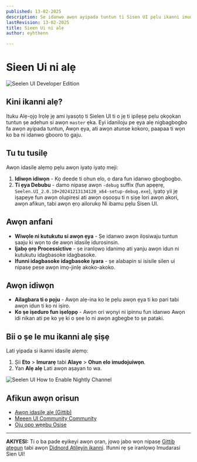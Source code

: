 ```yaml
---
published: 13-02-2025
description: Ṣe idanwo awọn ayipada tuntun ti Sisen UI pẹlu ikanni imudojuiwọn alẹ alẹ!
lastRevision: 13-02-2025
title: Sieen Ui ni alẹ
author: eyhthenn

---
```


# Sieen Ui ni alẹ

![Seelen UI Developer Edition](https://github.com/user-attachments/assets/76634b49-7b09-4ef2-9643-e93542309f5d)

## Kini ikanni alẹ?

Ituku Alẹ-ọjọ Irọlẹ jẹ ami iyasọtọ ti Sielen UI ti o jẹ
ti ipilẹṣẹ pẹlu ọkọọkan tuntun ṣe adehun si awọn `master` ẹka. Eyi
idaniloju pe ẹya alẹ nigbagbogbo fa awọn ayipada tuntun,
Awọn ẹya, ati awọn atunse kokoro, paapaa ti wọn ko ba ni idanwo gbooro to gaju.

## Tu tu tusilẹ

Awọn idasilẹ alẹmọ pẹlu awọn iyatọ iyatọ meji:

1. **Idiwọn idiwọn** - Kọ deede ti ohun elo, o dara fun
   idanwo gbogbogbo.
2. **Ti ẹya Debubu** - damo nipasẹ awọn `-debug` suffix (fun apẹẹrẹ,
   `Seelen.UI_2.0.10+20241213134120_x64-setup-debug.exe`), iyatọ yii jẹ
   iṣapeye fun awọn olupiresi ati awọn oṣooṣu ti n ṣiṣẹ lori awọn akori, awọn afikun, tabi awọn ẹrọ ailorukọ
   Ni ibamu pẹlu Sisen UI.

## Awọn anfani

* **Wiwọle ni kutukutu si awọn ẹya** - Ṣe idanwo awọn ilọsiwaju tuntun ṣaaju ki wọn to de
  awọn idasilẹ idurosinsin.
* **Ijabọ ọrọ Processictive** - ṣe iranlọwọ idanimọ ati yanju awọn idun ni kutukutu
  idagbasoke idagbasoke.
* **Ifunni idagbasoke idagbasoke iyara** - ṣe alabapin si isisile silen ui nipasẹ pese
  awọn imọ-jinlẹ akoko-akoko.

## Awọn idiwọn

* **Ailagbara ti o pọju** - Awọn alẹ-ina ko le pẹlu awọn ẹya ti ko pari tabi
  awọn idun ti ko ni iṣiro.
* **Ko ṣe iṣeduro fun iṣelọpọ** - Awọn ori wọnyi ni ipinnu fun idanwo
  Awọn idi nikan ati pe ko yẹ ki o ṣee lo ni awọn agbegbe to ṣe pataki.

## Bii o ṣe le mu ikanni alẹ ṣiṣẹ

Lati yipada si ikanni idasilẹ alẹmọ:

1. Ṣii **Eto** > **Imurarẹ** tabi **Alaye** > **Ohun elo imudojuiwọn**.
2. Yan **Alẹ alẹ** Lati awọn aṣayan to wa.

![Seelen UI How to Enable Nightly Channel](https://github.com/user-attachments/assets/ae88aeac-98cc-4424-a9e7-fb59740b694e)

## Afikun awọn orisun

* [Awọn idasilẹ alẹ (Gittib)](https://github.com/eythaann/Seelen-UI/releases/tag/nightly)
* [Meeen UI Community Community](https://discord.gg/ABfASx5ZAJ)
* [Oju opo wẹẹbu Osise](https://seelen.io)

***

**AKIYESI:** Ti o ba pade eyikeyi awọn ọran, jọwọ jabo wọn nipasẹ
[Gittib ategun](https://github.com/eythaann/Seelen-UI/issues) tabi awọn
[Didnord Atilẹyin ikanni](https://discord.gg/ABfASx5ZAJ). Ifunni rẹ ṣe iranlọwọ
Imudarasi Sien UI!
